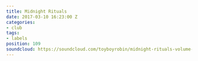 ```yaml
---
title: Midnight Rituals
date: 2017-03-10 16:23:00 Z
categories:
- club
tags:
- labels
position: 109
soundcloud: https://soundcloud.com/toyboyrobin/midnight-rituals-volume-1
---
```


